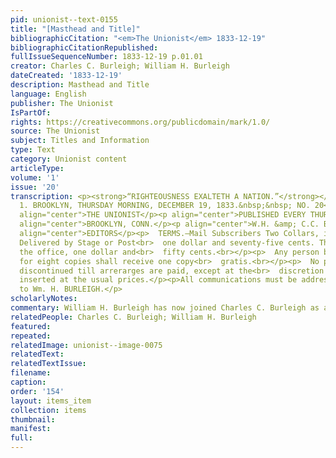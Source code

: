 ```yaml
---
pid: unionist--text-0155
title: "[Masthead and Title]"
bibliographicCitation: "<em>The Unionist</em> 1833-12-19"
bibliographicCitationRepublished: 
fullIssueSequenceNumber: 1833-12-19 p.01.01
creator: Charles C. Burleigh; William H. Burleigh
dateCreated: '1833-12-19'
description: Masthead and Title
language: English
publisher: The Unionist
IsPartOf: 
rights: https://creativecommons.org/publicdomain/mark/1.0/
source: The Unionist
subject: Titles and Information
type: Text
category: Unionist content
articleType: 
volume: '1'
issue: '20'
transcription: <p><strong>“RIGHTEOUSNESS EXALTETH A NATION.”</strong></p><p>  <strong>    VOL.
  1. BROOKLYN, THURSDAY MORNING, DECEMBER 19, 1833.&nbsp;&nbsp; NO. 20<br>  </strong></p><p
  align="center">THE UNIONIST</p><p align="center">PUBLISHED EVERY THURSDAY MORNING,</p><p
  align="center">BROOKLYN, CONN.</p><p align="center">W.H. &amp; C.C. BURLEIGH,</p><p
  align="center">EDITORS</p><p>  TERMS.—Mail Subscribers Two Collars, in advance.
  Delivered by Stage or Post<br>  one dollar and seventy-five cents. Those taken at
  the office, one dollar and<br>  fifty cents.<br></p><p>  Any person becoming responsible
  for eight copies shall receive one copy<br>  gratis.<br></p><p>  No paper will be
  discontinued till arrerarges are paid, except at the<br>  discretion of the publisher<br></p><p>Advertisements
  inserted at the usual prices.</p><p>All communications must be addressed, post paid,
  to Wm. H. BURLEIGH.</p>
scholarlyNotes: 
commentary: William H. Burleigh has now joined Charles C. Burleigh as a co-editor.
relatedPeople: Charles C. Burleigh; William H. Burleigh
featured: 
repeated: 
relatedImage: unionist--image-0075
relatedText: 
relatedTextIssue: 
filename: 
caption: 
order: '154'
layout: items_item
collection: items
thumbnail: 
manifest: 
full: 
---
```

